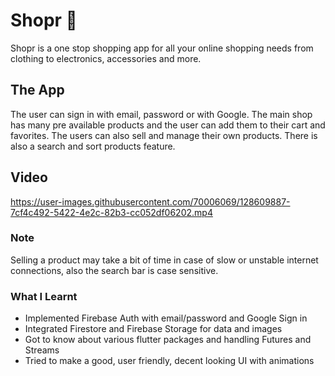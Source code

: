 # Shopr  🛒
Shopr is a one stop shopping app for all your online shopping needs from clothing to electronics, accessories and more.  
  
## The App  
The user can sign in with email, password or with Google. The main shop has many pre available products and the user can add them to their cart and favorites. The users can also sell and manage their own products. There is also a search and sort products feature.
  
## Video    


https://user-images.githubusercontent.com/70006069/128609887-7cf4c492-5422-4e2c-82b3-cc052df06202.mp4



### Note  
Selling a product may take a bit of time in case of slow or unstable internet connections, also the search bar is case sensitive.  
  
### What I Learnt  
- Implemented Firebase Auth with email/password and Google Sign in
- Integrated Firestore and Firebase Storage for data and images
- Got to know about various flutter packages and handling Futures and Streams
- Tried to make a good, user friendly, decent looking UI with animations

